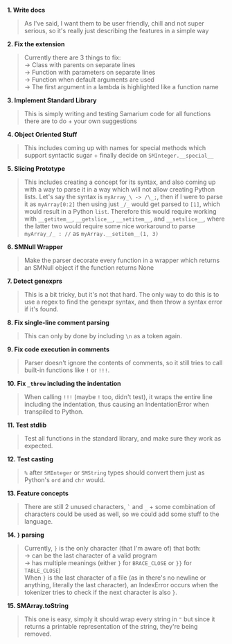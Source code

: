 **1. Write docs**
> As I've said, I want them to be user friendly, chill and not super serious, so it's really just describing the features in a simple way

**2. Fix the extension**
> Currently there are 3 things to fix: <br>→ Class with parents on separate lines <br>→ Function with parameters on separate lines <br>→ Function when default arguments are used <br>→ The first argument in a lambda is highlighted like a function name

**3. Implement Standard Library**
> This is simply writing and testing Samarium code for all functions there are to do + your own suggestions

**4. Object Oriented Stuff**
> This includes coming up with names for special methods which support syntactic sugar + finally decide on `SMInteger.__special__`

**5. Slicing Prototype**
> This includes creating a concept for its syntax, and also coming up with a way to parse it in a way which will not allow creating Python lists. Let's say the syntax is `myArray_\ -> /\_;`, then if I were to parse it as `myArray[0:2]` then using just `_/_` would get parsed to `[1]`, which would result in a Python `list`. Therefore this would require working with `__getitem__`, `__getslice__`, `__setitem__`, and `__setslice__`, where the latter two would require some nice workaround to parse `myArray_/_ : //` as `myArray.__setitem__(1, 3)`

**6. SMNull Wrapper**
> Make the parser decorate every function in a wrapper which returns an SMNull object if the function returns None

**7. Detect genexprs**
> This is a bit tricky, but it's not that hard. The only way to do this is to use a regex to find the genexpr syntax, and then throw a syntax error if it's found.

**8. Fix single-line comment parsing**
> This can only by done by including `\n` as a token again.

**9. Fix code execution in comments**
> Parser doesn't ignore the contents of comments, so it still tries to call built-in functions like `!` or `!!!`.

**10. Fix `_throw` including the indentation**
> When calling `!!!` (maybe `!` too, didn't test), it wraps the entire line including the indentation, thus causing an IndentationError when transpiled to Python.

**11. Test stdlib**
> Test all functions in the standard library, and make sure they work as expected.

**12. Test casting**
> `%` after `SMInteger` or `SMString` types should convert them just as Python's `ord` and `chr` would.

**13. Feature concepts**
> There are still 2 unused characters, `` ` `` and `_` + some combination of characters could be used as well, so we could add some stuff to the language.

**14. `}` parsing**
> Currently, `}` is the only character (that I'm aware of) that both:
> <br>→ can be the last character of a valid program
> <br>→ has multiple meanings (either `}` for `BRACE_CLOSE` or `}}` for `TABLE_CLOSE`)
> <br>When `}` is the last character of a file (as in there's no newline or anything, literally the last character), an IndexError occurs when the tokenizer tries to check if the next character is also `}`.

**15. SMArray.toString**
> This one is easy, simply it should wrap every string in `"` but since it returns a printable representation of the string, they're being removed.